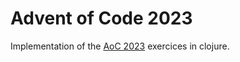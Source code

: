 # Advent of Code 2023

Implementation of the [AoC 2023](https://adventofcode.com/2023) exercices in clojure.
